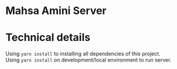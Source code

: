 # Mahsa Amini Server

# Technical details
Using `yarn install` to installing all dependencies of this project.<br />
Using `yarn install` on development/local environment to run server.<br />